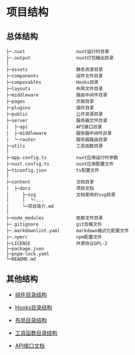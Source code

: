 # 项目结构

## 总体结构

```base
├─.nuxt                   nuxt运行时目录
├─.output                 nuxt打包输出目录
│
├─assets                  静态资源目录
├─components              组件文件目录
├─composables             Hooks目录
├─layouts                 布局文件目录
├─middleware              路由中间件目录
├─pages                   页面目录
├─plugins                 插件目录
├─public                  公开资源目录
├─server                  服务器文件目录
│  ├─api                  API接口目录
│  ├─middleware           服务器中间件目录
│  └─router               服务器路由目录
├─utils                   工具函数目录
│
├─app.config.ts           nuxt应用运行时参数
├─nuxt.config.ts          nuxt应用配置文件
├─tsconfig.json           ts配置文件
│
├─content                 文档目录
│  ├─docs                 项目文档
│     ├─svg               文档使用的svg目录
│     │  └─...
│     └─项目简介.md
│
├─node_modules            依赖文件目录
├─.gitignore              git忽略文件
├─.markdownlint.yaml      markdown格式化配置文件
├─.npmrc                  npm配置文件
├─LICENSE                 开源协议GPL-2
├─package.json            
├─pnpm-lock.yaml          
└─README.md               
```

## 其他结构

- [组件目录结构](/content/docs/structures/components)

- [Hooks目录结构](/content/docs/structures/hooks)

- [布局目录结构](/content/docs/structures/layouts)

- [工具函数目录结构](/content/docs/structures/utils)

- [API接口文档](/content/docs/structures/apis)
